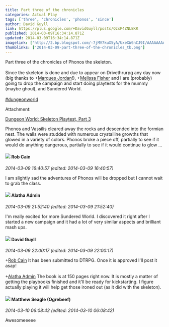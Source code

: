 ```yaml
---
title: Part three of the chronicles
categories: Actual Play
tags: ['three', 'chronicles', 'phonos', 'since']
author: David Guyll
link: https://plus.google.com/+DavidGuyll/posts/QzsP4ZNLBKR
published: 2014-03-09T16:34:14.871Z
updated: 2014-03-09T16:34:14.871Z
imagelink: ['http://2.bp.blogspot.com/-7jMV7kuX5yA/UxeXW6nCJ9I/AAAAAAAAICw/Bo072LyyY3o/s1600/skeletonPlaytest_3.jpg']
thumblinks: ['2014-03-09-part-three-of-the-chronicles_tb.png']
---
```


Part three of the chronicles of Phonos the skeleton.<br /><br />Since the skeleton is done and due to appear on Drivethrurpg any day now (big thanks to <span class="proflinkWrapper"><span class="proflinkPrefix">+</span><a class="proflink" href="https://plus.google.com/114124925422808188628" oid="114124925422808188628">Marques Jordan</a></span>!), <span class="proflinkWrapper"><span class="proflinkPrefix">+</span><a class="proflink" href="https://plus.google.com/104623400813415689503" oid="104623400813415689503">Melissa Fisher</a></span> and I are (probably) going to drop the campaign and start doing playtests for the mummy (maybe ghoul), and Sundered World.<br /><br /> <a rel="nofollow" class="ot-hashtag" href="https://plus.google.com/s/%23dungeonworld/posts">#dungeonworld</a>  


Attachment:

<a href='http://daegames.blogspot.com/2014/03/dungeon-world-skeleton-playtest-part-3.html'>Dungeon World: Skeleton Playtest, Part 3</a>


Phonos and Vassilis cleared away the rocks and descended into the formian nest. The walls were studded with numerous crystalline growths that glowed in a variety of colors. Phonos broke a piece off, partially to see if it would do anything dangerous, partially to see if it would continue to glow ...
<div id='comment z12ii3tiwkbzwhj4j04cfjp4hrjugzcg3cs'>
  <h4><img src='{{site.baseurl}}//images/avatars/109642651284569232843_photo.jpg'> Rob Cain</h4>
      <p><cite>2014-03-09 16:40:57 (edited: 2014-03-09 16:40:57)</cite></p>
        <p>I am slightly sad the adventures of Phonos will be dropped but I cannot wait to grab the class.</p>
</div>
        

<div id='comment z12ii3tiwkbzwhj4j04cfjp4hrjugzcg3cs'>
  <h4><img src='{{site.baseurl}}//images/avatars/114497244043856990142_photo.jpg'> Alatha Admin</h4>
      <p><cite>2014-03-09 21:52:40 (edited: 2014-03-09 21:52:40)</cite></p>
        <p>I&#39;m really excited for more Sundered World. I discovered it right after I started a new campaign and it had a lot of very similar aspects and brilliant mash ups.</p>
</div>
        

<div id='comment z12ii3tiwkbzwhj4j04cfjp4hrjugzcg3cs'>
  <h4><img src='{{site.baseurl}}//images/avatars/117134143142507309944_photo.jpg'> David Guyll</h4>
      <p><cite>2014-03-09 22:00:17 (edited: 2014-03-09 22:00:17)</cite></p>
        <p><span class="proflinkWrapper"><span class="proflinkPrefix">+</span><a class="proflink" href="https://plus.google.com/109642651284569232843" oid="109642651284569232843">Rob Cain</a></span> It has been submitted to DTRPG. Once it is approved I&#39;ll post it asap!<br /><br /><span class="proflinkWrapper"><span class="proflinkPrefix">+</span><a class="proflink" href="https://plus.google.com/114497244043856990142" oid="114497244043856990142">Alatha Admin</a></span> The book is at 150 pages right now. It is mostly a matter of getting the playbooks finished and it&#39;ll be ready for kickstarting. I figure actually playing it will help get those ironed out (as it did with the skeleton).</p>
</div>
        

<div id='comment z12ii3tiwkbzwhj4j04cfjp4hrjugzcg3cs'>
  <h4><img src='{{site.baseurl}}//images/avatars/107687211262409359093_photo.jpg'> Matthew Seagle (Ogrebeef)</h4>
      <p><cite>2014-03-10 06:08:42 (edited: 2014-03-10 06:08:42)</cite></p>
        <p>Awesomeeeee</p>
</div>
        